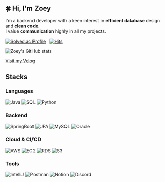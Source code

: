 ## 🍀 Hi, I'm Zoey

I'm a backend developer with a keen interest in **efficient database** design and **clean code**. </br>
I value **communication** highly in all my projects.

[![Solved.ac Profile](http://mazassumnida.wtf/api/mini/generate_badge?boj=ros4312)](https://solved.ac/profile/ros4312)&nbsp;&nbsp;
[![Hits](https://hits.seeyoufarm.com/api/count/incr/badge.svg?url=https%3A%2F%2Fgithub.com%2FEunbeenDev&count_bg=%23FF95CC&title_bg=%23555555&icon=&icon_color=%23E7E7E7&title=hits&edge_flat=false)](https://hits.seeyoufarm.com)

![Zoey's GitHub stats](https://github-readme-stats.vercel.app/api?username=EunbeenDev&show_icons=true&theme=react&hide_border=true&icon_color=79ff97&title_color=fff&bg_color=0d1117&text_color=fff&border_color=fff)

[Visit my Velog](https://velog.io/@goldcong/posts)

## Stacks

### Languages
![Java](https://img.shields.io/badge/Java-ED8B00?style=for-the-badge&logo=java&logoColor=white)
![SQL](https://img.shields.io/badge/SQL-003B57?style=for-the-badge&logo=postgresql&logoColor=white)
![Python](https://img.shields.io/badge/Python-3776AB?style=for-the-badge&logo=python&logoColor=white)


### Backend
![SpringBoot](https://img.shields.io/badge/SpringBoot-6DB33F?style=for-the-badge&logo=spring&logoColor=white)
![JPA](https://img.shields.io/badge/JPA-59666C?style=for-the-badge&logo=hibernate&logoColor=white)
![MySQL](https://img.shields.io/badge/MySQL-4479A1?style=for-the-badge&logo=mysql&logoColor=white)
![Oracle](https://img.shields.io/badge/Oracle-F80000?style=for-the-badge&logo=oracle&logoColor=white)

### Cloud & CI/CD
![AWS](https://img.shields.io/badge/AWS-232F3E?style=for-the-badge&logo=amazon-aws&logoColor=white)
![EC2](https://img.shields.io/badge/EC2-FF9900?style=for-the-badge&logo=amazon-ec2&logoColor=white)
![RDS](https://img.shields.io/badge/RDS-527FFF?style=for-the-badge&logo=amazon-rds&logoColor=white)
![S3](https://img.shields.io/badge/S3-569A31?style=for-the-badge&logo=amazon-s3&logoColor=white)

### Tools
![IntelliJ](https://img.shields.io/badge/IntelliJ_IDEA-000000?style=for-the-badge&logo=intellij-idea&logoColor=white)
![Postman](https://img.shields.io/badge/Postman-FF6C37?style=for-the-badge&logo=postman&logoColor=white)
![Notion](https://img.shields.io/badge/Notion-000000?style=for-the-badge&logo=notion&logoColor=white)
![Discord](https://img.shields.io/badge/Discord-7289DA?style=for-the-badge&logo=discord&logoColor=white)
